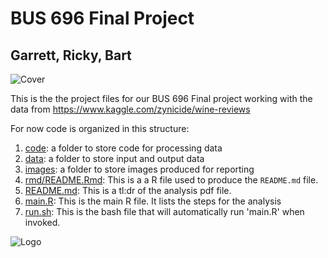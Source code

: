 # BUS 696 Final Project 

## Garrett, Ricky, Bart
![Cover](http://garretthawes.com/r/cover.jpeg)

This is the the project files for our BUS 696 Final project working with the data from https://www.kaggle.com/zynicide/wine-reviews 

For now code is organized in this structure:

1. [code](code): a folder to store code for processing data
2. [data](fata): a folder to store input and output data
3. [images](images): a folder to store images produced for reporting
4. [rmd/README.Rmd](rmd/README.Rmd): This is a a R file used to produce the `README.md` file.
5. [README.md](README.md): This is a tl:dr of the analysis pdf file.
6. [main.R](main.R): This is the main R file. It lists the steps for the analysis
7. [run.sh](run.sh): This is the bash file that will automatically run 'main.R' when invoked.

![Logo](http://garretthawes.com/r/logo.jpeg)

